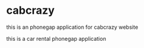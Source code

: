 cabcrazy
========

this is an phonegap application for cabcrazy website

this is a car rental phonegap application
